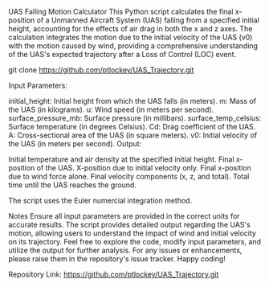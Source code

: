 UAS Falling Motion Calculator
This Python script calculates the final x-position of a Unmanned Aircraft System (UAS) falling from a specified initial height, accounting for the effects of air drag in both the x and z axes. The calculation integrates the motion due to the initial velocity of the UAS (v0) with the motion caused by wind, providing a comprehensive understanding of the UAS's expected trajectory after a Loss of Control (LOC) event.


git clone https://github.com/ptlockey/UAS_Trajectory.git


Input Parameters:

initial_height: Initial height from which the UAS falls (in meters).
m: Mass of the UAS (in kilograms).
u: Wind speed (in meters per second).
surface_pressure_mb: Surface pressure (in millibars).
surface_temp_celsius: Surface temperature (in degrees Celsius).
Cd: Drag coefficient of the UAS.
A: Cross-sectional area of the UAS (in square meters).
v0: Initial velocity of the UAS (in meters per second).
Output:

Initial temperature and air density at the specified initial height.
Final x-position of the UAS.
X-position due to initial velocity only.
Final x-position due to wind force alone.
Final velocity components (x, z, and total).
Total time until the UAS reaches the ground.

The script uses the Euler numercial integration method.
​
 
Notes
Ensure all input parameters are provided in the correct units for accurate results.
The script provides detailed output regarding the UAS's motion, allowing users to understand the impact of wind and initial velocity on its trajectory.
Feel free to explore the code, modify input parameters, and utilize the output for further analysis. For any issues or enhancements, please raise them in the repository's issue tracker. Happy coding!

Repository Link: https://github.com/ptlockey/UAS_Trajectory.git
